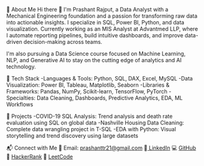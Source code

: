 📌 About Me
Hi there 👋 I'm Prashant Rajput, a Data Analyst with a Mechanical Engineering foundation and a passion for transforming raw data into actionable insights. I specialize in SQL, Power BI, Python, and data visualization. Currently working as an MIS Analyst at Advantmed LLP, where I automate reporting pipelines, build intuitive dashboards, and improve data-driven decision-making across teams.

I'm also pursuing a Data Science course focused on Machine Learning, NLP, and Generative AI to stay on the cutting edge of analytics and AI technology.

🔧 Tech Stack
-Languages & Tools: Python, SQL, DAX, Excel, MySQL
-Data Visualization: Power BI, Tableau, Matplotlib, Seaborn
-Libraries & Frameworks: Pandas, NumPy, Scikit-learn, TensorFlow, PyTorch
-Specialties: Data Cleaning, Dashboards, Predictive Analytics, EDA, ML Workflows

🚀 Projects
-COVID-19 SQL Analysis: Trend analysis and death rate evaluation using SQL on global data
-Nashville Housing Data Cleaning: Complete data wrangling project in T-SQL
-EDA with Python: Visual storytelling and trend discovery using large datasets

📬 Connect with Me
📧 Email: prashanttr21@gmail.com
💼[ LinkedIn](in/prashantrajput21/)
💻 [GitHub](/Prashantt21/)
🧠 [HackerRank](profile/prashantt21)
🧩 [LeetCode](u/prashantt21/)


